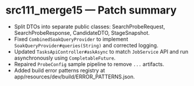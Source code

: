 # src111_merge15 — Patch summary
- Split DTOs into separate public classes: SearchProbeRequest, SearchProbeResponse, CandidateDTO, StageSnapshot.
- Fixed `CombinedSoakQueryProvider` to implement `SoakQueryProvider#queries(String)` and corrected logging.
- Updated `TasksApiController#askAsync` to match `JobService` API and run asynchronously using `CompletableFuture`.
- Repaired `ProbeConfig` sample pipeline to remove `...` artifacts.
- Added build error patterns registry at app/resources/dev/build/ERROR_PATTERNS.json.
